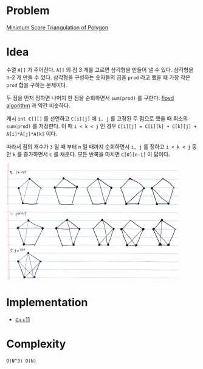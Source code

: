 # Problem

[Minimum Score Triangulation of Polygon](https://leetcode.com/problems/minimum-score-triangulation-of-polygon/)

# Idea

수열 `A[]` 가 주어진다. `A[]` 의 점 3 개를 고르면 삼각형을 만들어 낼
수 있다. 삼각형을 n-2 개 만들 수 있다.  삼각형을 구성하는 숫자들의
곱을 `prod` 라고 했을 때 가장 작은 `prod` 합을 구하는 문제이다.

두 점을 먼저 정하면 나머지 한 점을 순회하면서 `sum(prod)` 를 구한다.
[floyd algorithm](/fundamentals/graph/floyd/README.md) 과 약간
비슷하다.

캐시 `int C[][]` 를 선언하고 `C[i][j]` 에 `i, j` 를 고정된 두 점으로
했을 때 최소의 `sum(prod)` 를 저장한다. 이 때 `i < k < j` 인 경우
`C[i][j] = C[i][k] + C[k][j] + A[i]*A[j]*A[k]` 이다.

따라서 점의 개수가 `3` 일 때 부터 `n` 일 때까지 순회하면서 `i, j` 를
정하고 `i < k < j` 동안 `k` 를 증가하면서 `C` 를 채운다. 모든 반복을
마치면 `C[0][n-1]` 이 답이다.

![](polygon.png)

# Implementation

* [c++11](a.cpp)

# Complexity

```
O(N^3) O(N)
```
